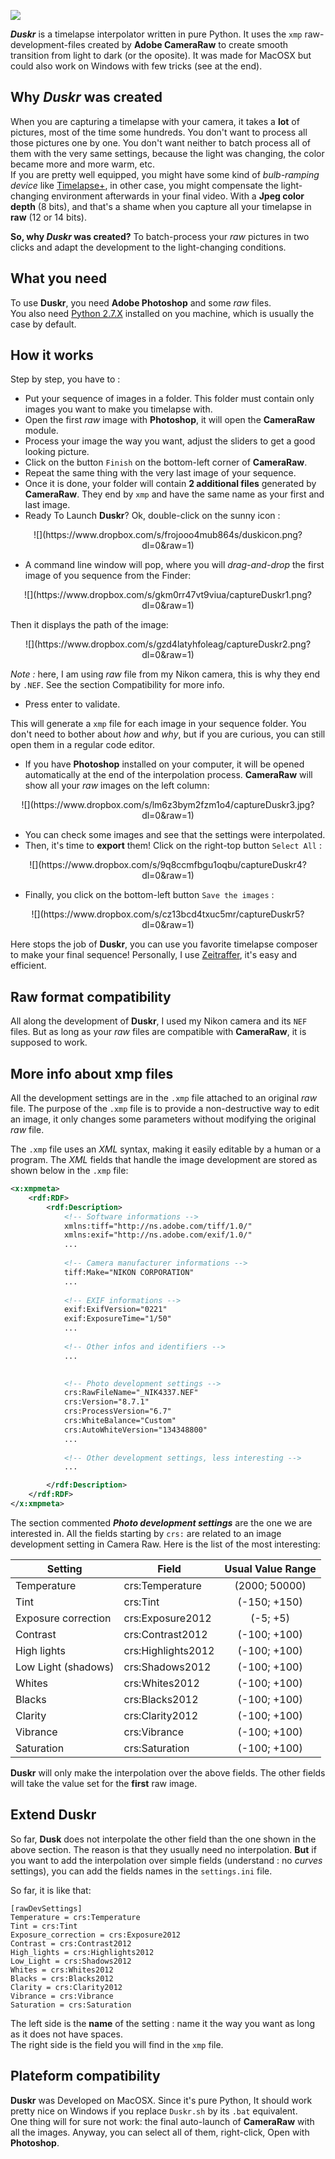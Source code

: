 ![](https://www.dropbox.com/s/0slqtcvnckdnlfy/logo.png?dl=0&raw=1)

**_Duskr_** is a timelapse interpolator written in pure Python. It uses the `xmp` raw-development-files created by **Adobe CameraRaw** to create smooth transition from light to dark (or the oposite). It was made for MacOSX but could also work on Windows with few tricks (see at the end).

## Why *Duskr* was created
When you are capturing a timelapse with your camera, it takes a **lot** of pictures, most of the time some hundreds. You don't want to process all those pictures one by one. You don't want neither to batch process all of them with the very same settings, because the light was changing, the color became more and more warm, etc.  
If you are pretty well equipped, you might have some kind of *bulb-ramping device* like [Timelapse+](http://www.timelapseplus.com/), in other case, you might compensate the light-changing environment afterwards in your final video. With a **Jpeg color depth** (8 bits), and that's a shame when you capture all your timelapse in **raw** (12 or 14 bits).

**So, why _Duskr_ was created?** To batch-process your *raw* pictures in two clicks and adapt the development to the light-changing conditions.

## What you need
To use **Duskr**, you need **Adobe Photoshop** and some *raw* files.  
You also need [Python 2.7.X](https://www.python.org/downloads/) installed on you machine, which is usually the case by default.

## How it works
Step by step, you have to :

- Put your sequence of images in a folder. This folder must contain only images you want to make you timelapse with.
- Open the first *raw* image with **Photoshop**, it will open the **CameraRaw** module.
- Process your image the way you want, adjust the sliders to get a good looking picture.
- Click on the button `Finish` on the bottom-left corner of **CameraRaw**.
- Repeat the same thing with the very last image of your sequence.
- Once it is done, your folder will contain **2 additional files** generated by **CameraRaw**. They end by `xmp` and have the same name as your first and last image.
- Ready To Launch **Duskr**? Ok, double-click on the sunny icon : 
<center>![](https://www.dropbox.com/s/frojooo4mub864s/duskicon.png?dl=0&raw=1)</center>

- A command line window will pop, where you will *drag-and-drop* the first image of you sequence from the Finder:

<center>![](https://www.dropbox.com/s/gkm0rr47vt9viua/captureDuskr1.png?dl=0&raw=1)</center>

Then it displays the path of the image:

<center>![](https://www.dropbox.com/s/gzd4latyhfoleag/captureDuskr2.png?dl=0&raw=1)</center>

*Note :* here, I am using *raw* file from my Nikon camera, this is why they end by `.NEF`. See the section Compatibility for more info.

- Press enter to validate.

This will generate a `xmp` file for each image in your sequence folder. You don't need to bother about *how* and *why*, but if you are curious, you can still open them in a regular code editor.

- If you have **Photoshop** installed on your computer, it will be opened automatically at the end of the interpolation process. **CameraRaw** will show all your *raw* images on the left column:

<center>![](https://www.dropbox.com/s/lm6z3bym2fzm1o4/captureDuskr3.jpg?dl=0&raw=1)</center>

- You can check some images and see that the settings were interpolated.
- Then, it's time to **export** them! Click on the right-top button `Select All` :

<center>![](https://www.dropbox.com/s/9q8ccmfbgu1oqbu/captureDuskr4?dl=0&raw=1)</center>

- Finally, you click on the bottom-left button `Save the images` : 

<center>![](https://www.dropbox.com/s/cz13bcd4txuc5mr/captureDuskr5?dl=0&raw=1)</center>

Here stops the job of **Duskr**, you can use you favorite timelapse composer to make your final sequence! Personally, I use [Zeitraffer](https://itunes.apple.com/fr/app/zeitraffer/id572526628?mt=12), it's easy and efficient.

## Raw format compatibility
All along the development of **Duskr**, I used my Nikon camera and its `NEF` files. But as long as your *raw* files are compatible with **CameraRaw**, it is supposed to work.

## More info about xmp files
All the development settings are in the `.xmp` file attached to an original *raw* file. The purpose of the `.xmp` file is to provide a non-destructive way to edit an image, it only changes some parameters without modifying the original *raw* file.

The `.xmp` file uses an *XML* syntax, making it easily editable by a human or a program. The *XML* fields that handle the image development are stored as shown below in the `.xmp` file:

```xml
<x:xmpmeta>
	<rdf:RDF>
		<rdf:Description>
			<!-- Software informations -->
			xmlns:tiff="http://ns.adobe.com/tiff/1.0/"
			xmlns:exif="http://ns.adobe.com/exif/1.0/"
			...
			
			<!-- Camera manufacturer informations -->
			tiff:Make="NIKON CORPORATION"
			...
			
			<!-- EXIF informations -->
			exif:ExifVersion="0221"
			exif:ExposureTime="1/50"
			...
			
			<!-- Other infos and identifiers -->
			...
			

			<!-- Photo development settings -->
			crs:RawFileName="_NIK4337.NEF"
   			crs:Version="8.7.1"
   			crs:ProcessVersion="6.7"
   			crs:WhiteBalance="Custom"
   			crs:AutoWhiteVersion="134348800"
   			...
			
			<!-- Other development settings, less interesting -->
			...

		</rdf:Description>
	</rdf:RDF>
</x:xmpmeta>

```

The section commented *__Photo development settings__* are the one we are interested in. All the fields starting by `crs:` are related to an image development setting in Camera Raw. Here is the list of the most interesting:



| Setting   |      Field      |  Usual Value Range |
|----------|-------------|:------:|
| Temperature |  crs:Temperature | (2000; 50000) |
| Tint |  crs:Tint | (-150; +150) |
| Exposure correction |  crs:Exposure2012 | (-5; +5) |
| Contrast |  crs:Contrast2012 | (-100; +100) |
| High lights |  crs:Highlights2012 | (-100; +100) |
| Low Light (shadows) |  crs:Shadows2012 | (-100; +100) |
| Whites |  crs:Whites2012 | (-100; +100) |
| Blacks |  crs:Blacks2012 | (-100; +100) |
| Clarity |  crs:Clarity2012 | (-100; +100) |
| Vibrance |  crs:Vibrance | (-100; +100) |
| Saturation |  crs:Saturation | (-100; +100) |

**Duskr** will only make the interpolation over the above fields. The other fields will take the value set for the **first** raw image.

## Extend Duskr
So far, **Dusk** does not interpolate the other field than the one shown in the above section. The reason is that they usually need no interpolation. **But** if you want to add the interpolation over simple fields (understand : no *curves* settings), you can add the fields names in the `settings.ini` file.

So far, it is like that:

```
[rawDevSettings]
Temperature = crs:Temperature
Tint = crs:Tint
Exposure_correction = crs:Exposure2012
Contrast = crs:Contrast2012
High_lights = crs:Highlights2012
Low_Light = crs:Shadows2012
Whites = crs:Whites2012
Blacks = crs:Blacks2012
Clarity = crs:Clarity2012
Vibrance = crs:Vibrance
Saturation = crs:Saturation
```

The left side is the **name** of the setting : name it the way you want as long as it does not have spaces.  
The right side is the field you will find in the `xmp` file.


## Plateform compatibility
**Duskr** was Developed on MacOSX. Since it's pure Python, It should work pretty nice on Windows if you replace `Duskr.sh` by its `.bat` equivalent.   
One thing will for sure not work: the final auto-launch of **CameraRaw** with all the images. Anyway, you can select all of them, right-click, Open with **Photoshop**. 